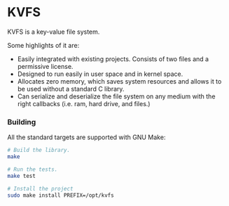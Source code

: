 # KVFS

KVFS is a key-value file system.

Some highlights of it are:

 - Easily integrated with existing projects. Consists of two files and a permissive license.
 - Designed to run easily in user space and in kernel space.
 - Allocates zero memory, which saves system resources and allows it to be used without a standard C library.
 - Can serialize and deserialize the file system on any medium with the right callbacks (i.e. ram, hard drive, and files.)

### Building

All the standard targets are supported with GNU Make:

```bash
# Build the library.
make

# Run the tests.
make test

# Install the project
sudo make install PREFIX=/opt/kvfs

```
